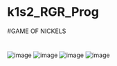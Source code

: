 # k1s2_RGR_Prog
#GAME OF NICKELS
#
![image](https://github.com/Dan-live/k1s2_RGR_Prog/assets/109356212/af5f5baa-a2b0-4b62-832a-b920c264bf4b)
![image](https://github.com/Dan-live/k1s2_RGR_Prog/assets/109356212/263b910b-a93c-424c-aeea-6f6663453952)
![image](https://github.com/Dan-live/k1s2_RGR_Prog/assets/109356212/c0bc0d1c-d4d4-4ff5-83c2-cd148f0dcdfd)
![image](https://github.com/Dan-live/k1s2_RGR_Prog/assets/109356212/e3cd3560-ebfd-4a94-9868-07215b2ac89e)
